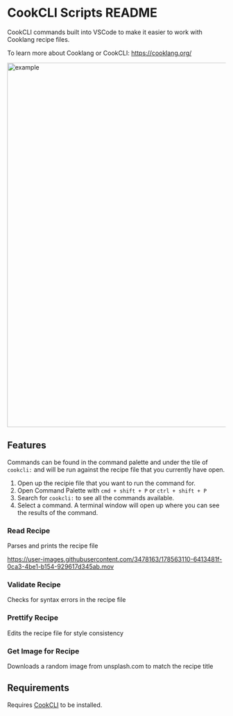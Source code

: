 # CookCLI Scripts README

CookCLI commands built into VSCode to make it easier to work with Cooklang recipe files.

To learn more about Cooklang or CookCLI: https://cooklang.org/

<img width="838" alt="example" src="https://user-images.githubusercontent.com/3478163/178862219-24495158-b304-4fa8-ad5b-01003ced7fad.png">

## Features

Commands can be found in the command palette and under the tile of `cookcli:` and will be run against the recipe file that you currently have open.

1. Open up the recipie file that you want to run the command for.
1. Open Command Palette with `cmd + shift + P` or `ctrl + shift + P`
1. Search for `cookcli:` to see all the commands available.
1. Select a command. A terminal window will open up where you can see the results of the command.

### Read Recipe

Parses and prints the recipe file

https://user-images.githubusercontent.com/3478163/178563110-6413481f-0ca3-4be1-b154-929617d345ab.mov

### Validate Recipe

Checks for syntax errors in the recipe file

### Prettify Recipe

Edits the recipe file for style consistency

### Get Image for Recipe

Downloads a random image from unsplash.com to match the recipe title

## Requirements

Requires [CookCLI](https://cooklang.org/cli/download/) to be installed.
